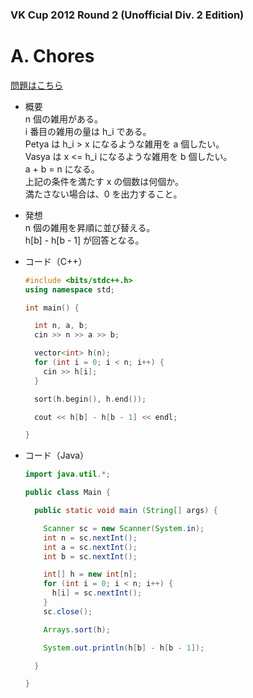 ### VK Cup 2012 Round 2 (Unofficial Div. 2 Edition)

# A. Chores

  [問題はこちら](https://codeforces.com/problemset/problem/169/A)
  
- 概要<br>
  n 個の雑用がある。<br>
  i 番目の雑用の量は h_i である。<br>
  Petya は h_i > x になるような雑用を a 個したい。<br>
  Vasya は x <= h_i になるような雑用を b 個したい。<br>
  a + b = n になる。<br>
  上記の条件を満たす x の個数は何個か。<br>
  満たさない場合は、0 を出力すること。
  
  
- 発想<br>
  n 個の雑用を昇順に並び替える。<br>
  h[b] - h[b - 1] が回答となる。
  
  
- コード（C++）

  ```cpp
  #include <bits/stdc++.h>
  using namespace std;

  int main() {

    int n, a, b;
    cin >> n >> a >> b;

    vector<int> h(n);
    for (int i = 0; i < n; i++) {
      cin >> h[i];
    }

    sort(h.begin(), h.end());

    cout << h[b] - h[b - 1] << endl;

  }
  ```
  
- コード（Java）

  ```java
  import java.util.*;

  public class Main {

    public static void main (String[] args) {

      Scanner sc = new Scanner(System.in);
      int n = sc.nextInt();
      int a = sc.nextInt();
      int b = sc.nextInt();

      int[] h = new int[n];
      for (int i = 0; i < n; i++) {
        h[i] = sc.nextInt();
      }
      sc.close();

      Arrays.sort(h);

      System.out.println(h[b] - h[b - 1]);

    }

  }
  ```
    